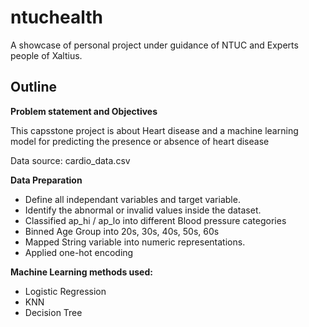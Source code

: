 # ntuchealth

A showcase of personal project under guidance of NTUC and Experts people of Xaltius.

## Outline
**Problem statement and Objectives**

This capsstone project is about Heart disease and a machine learning model for predicting the presence or absence of heart disease

Data source: cardio_data.csv

**Data Preparation**

 - Define all independant variables and target variable.
 - Identify the abnormal or invalid values inside the dataset.
 - Classified ap_hi / ap_lo into different Blood pressure categories
 - Binned Age Group into 20s, 30s, 40s, 50s, 60s
 - Mapped String variable into numeric representations.
 - Applied one-hot encoding

**Machine Learning methods used:**
 - Logistic Regression
 - KNN
 - Decision Tree

